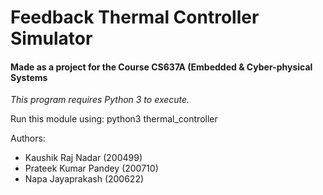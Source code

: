# Feedback Thermal Controller Simulator

#### Made as a project for the Course CS637A (Embedded & Cyber-physical Systems

*This program requires Python 3 to execute.*

Run this module using:
python3 thermal_controller

Authors: <br>
+ Kaushik Raj Nadar (200499)
+ Prateek Kumar Pandey (200710)
+ Napa Jayaprakash (200622)
